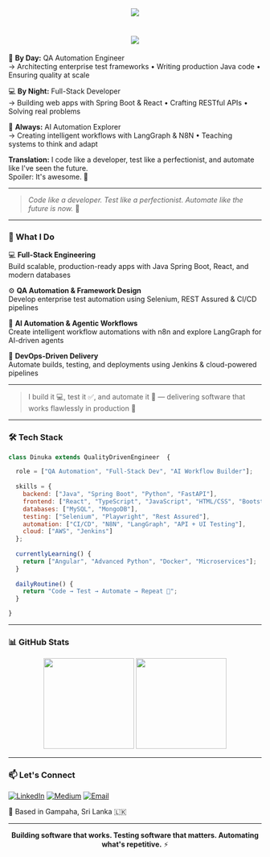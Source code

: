 <div align="center">
<img src="https://capsule-render.vercel.app/api?type=waving&color=0:00FF87,100:00D4FF&height=120&section=header&text=QA%20Automation%20Engineer%20•%20Full-Stack%20Developer%20•%20AI%20Workflow%20Architect&fontSize=25&fontColor=fff&animation=fadeIn&fontAlignY=38" />
</div>

<h1 align="center">
    <img src="https://readme-typing-svg.herokuapp.com/?font=Righteous&size=35&center=true&vCenter=true&width=500&height=70&duration=4000&lines=Hi+There!+👋;+I'm+Dinuka+Pramod!+👨‍💻;" />
</h1>

🏢 **By Day:** QA Automation Engineer  
→ Architecting enterprise test frameworks • Writing production Java code • Ensuring quality at scale

💻 **By Night:** Full-Stack Developer  
→ Building web apps with Spring Boot & React • Crafting RESTful APIs • Solving real problems

🤖 **Always:** AI Automation Explorer  
→ Creating intelligent workflows with LangGraph & N8N • Teaching systems to think and adapt

**Translation:** I code like a developer, test like a perfectionist, and automate like I've seen the future.  
Spoiler: It's awesome. 🚀

---
> *Code like a developer. Test like a perfectionist. Automate like the future is now.* 🚀
---

### 🎯 What I Do

💻 **Full-Stack Engineering**  
Build scalable, production-ready apps with Java Spring Boot, React, and modern databases

⚙️ **QA Automation & Framework Design**  
Develop enterprise test automation using Selenium, REST Assured & CI/CD pipelines

🤖 **AI Automation & Agentic Workflows**  
Create intelligent workflow automations with n8n and explore LangGraph for AI-driven agents

🚀 **DevOps-Driven Delivery**  
Automate builds, testing, and deployments using Jenkins & cloud-powered pipelines

---
> I build it 💻, test it ✅, and automate it 🤖 — delivering software that works flawlessly in production 🚀
---

### 🛠️ Tech Stack

```javascript
class Dinuka extends QualityDrivenEngineer  {

  role = ["QA Automation", "Full-Stack Dev", "AI Workflow Builder"];
  
  skills = {
    backend: ["Java", "Spring Boot", "Python", "FastAPI"],
    frontend: ["React", "TypeScript", "JavaScript", "HTML/CSS", "Bootstrap"],
    databases: ["MySQL", "MongoDB"],
    testing: ["Selenium", "Playwright", "Rest Assured"],
    automation: ["CI/CD", "N8N", "LangGraph", "API + UI Testing"],
    cloud: ["AWS", "Jenkins"]
  };
  
  currentlyLearning() {
    return ["Angular", "Advanced Python", "Docker", "Microservices"];
  }
  
  dailyRoutine() {
    return "Code → Test → Automate → Repeat 🚀";
  }

}
```

---

### 📊 GitHub Stats

<div align="center">
  <img height="180em" src="https://github-readme-stats.vercel.app/api?username=Dinuk-A&show_icons=true&theme=tokyonight&hide_border=true&include_all_commits=true" />
   <img height="180em" src="https://github-readme-stats.vercel.app/api/top-langs/?username=Dinuk-A&layout=compact&theme=tokyonight&hide_border=true&langs_count=8" />
</div>

---


### 📫 Let's Connect

[![LinkedIn](https://img.shields.io/badge/LinkedIn-Connect-0077B5?style=for-the-badge&logo=linkedin)](https://linkedin.com/in/dinuka-pramod)
[![Medium](https://img.shields.io/badge/Medium-Follow-12100E?style=for-the-badge&logo=medium)](https://medium.com/@Dinuka101)
[![Email](https://img.shields.io/badge/Email-Contact-D14836?style=for-the-badge&logo=gmail)](mailto:dinukah98@gmail.com)

📍 Based in Gampaha, Sri Lanka 🇱🇰

---

<div align="center">

**Building software that works. Testing software that matters. Automating what's repetitive.** ⚡

</div>
